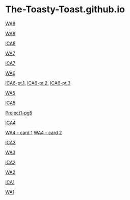 # The-Toasty-Toast.github.io
<!-- CSS Project -->
<a href="https://the-toasty-toast.github.io/css-midterm/index.html">WA8</a>
<!-- WA8 -->
<a href="https://the-toasty-toast.github.io/wa/wa8/wa8.html">WA8</a>
<!-- ICA8 -->
<a href="https://the-toasty-toast.github.io/ica/ica8/ICA8.html">ICA8</a>
<!-- WA7 -->
<a href="https://the-toasty-toast.github.io/wa/wa7/wa7.html">WA7</a>
<!-- ICA7 -->
<a href="https://the-toasty-toast.github.io/ica/ica7/ica7.html">ICA7 </a>
<!-- WA6  -->
<a href="https://the-toasty-toast.github.io/wa/wa6/index-wa6.html">WA6</a>
<!-- ICA6 Part1 -->
<a href="https://the-toasty-toast.github.io/ica/ica6/ica6-part1.html">ICA6-pt.1,</a>
<a href="https://the-toasty-toast.github.io/ica/ica6/ica6-part2.html"> ICA6-pt.2,</a>
<a href="https://the-toasty-toast.github.io/ica/ica6/ica6-part3.html"> ICA6-pt.3</a>
<!-- WA5  -->
<a href="https://the-toasty-toast.github.io/wa/WA5.html">WA5</a>
<!-- ICA5  -->
<a href="https://the-toasty-toast.github.io/ica/ica5/ICA5.html">ICA5</a>
<!-- HTML  -->
<a href="https://the-toasty-toast.github.io/html-midterm/page5.html">Project1-pg5</a>
<!-- ICA4  -->
<a href="https://the-toasty-toast.github.io/ica/ICA4.html">ICA4</a>
<!-- wa4  -->
<a href="https://the-toasty-toast.github.io/wa/wa4.html">WA4 - card 1</a>
<a href="https://the-toasty-toast.github.io/wa/wa4p2.html">WA4 - card 2</a>
<!-- ICA3  -->
<a href="https://the-toasty-toast.github.io/ica/ICA3/index.html">ICA3</a>
<!-- wa3  -->
<a href="https://the-toasty-toast.github.io/wa/wa3.html#Corgi">WA3</a>
<!-- ICA2  -->
<a href="https://docs.google.com/document/d/173kHqyAozqVfn72KzIZL_440IIT_SbCJ0RRLiiVt0yw/edit?usp=sharing">ICA2</a> 
<!-- wa2  -->
<a href="https://the-toasty-toast.github.io/wa/wa2.html"> WA2</a> 
<!-- ICA1 - link to the first in class activity -->
<a href="https://docs.google.com/document/d/1ZFW3g-34tWxwjOJd63SKfBH_Ogpzq_wL5tMBugcR9Sw/edit?usp=sharing">ICA1</a> 
<!-- ws 1 - link to first website (name and description) -->
<a href="https://the-toasty-toast.github.io/wa/wa1.html">WA1</a> 


<!--<a href="link goes here">Name goes here</a>  -->